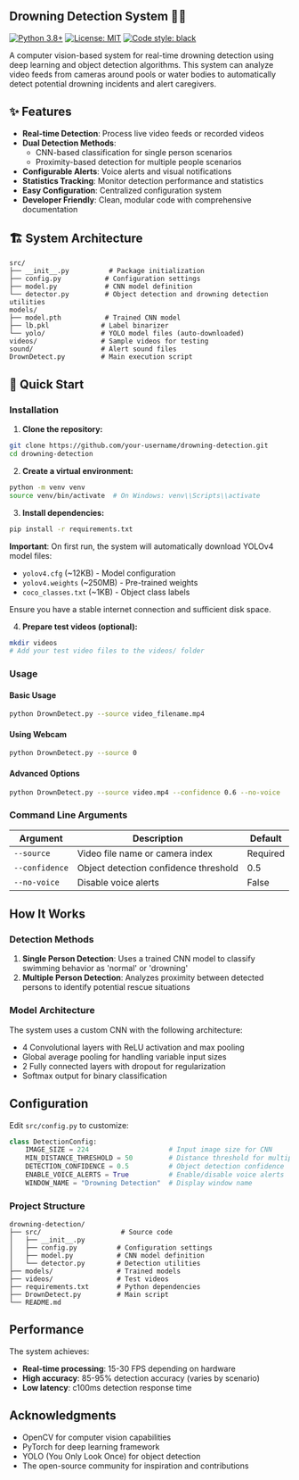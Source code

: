 ## Drowning Detection System 🏊‍♀️ 

[![Python 3.8+](https://img.shields.io/badge/python-3.8+-blue.svg)](https://www.python.org/downloads/)
[![License: MIT](https://img.shields.io/badge/License-MIT-yellow.svg)](https://opensource.org/licenses/MIT)
[![Code style: black](https://img.shields.io/badge/code%20style-black-000000.svg)](https://github.com/psf/black)

A computer vision-based system for real-time drowning detection using deep learning and object detection algorithms. This system can analyze video feeds from cameras around pools or water bodies to automatically detect potential drowning incidents and alert caregivers.

## ✨ Features

- **Real-time Detection**: Process live video feeds or recorded videos
- **Dual Detection Methods**: 
  - CNN-based classification for single person scenarios
  - Proximity-based detection for multiple people scenarios
- **Configurable Alerts**: Voice alerts and visual notifications
- **Statistics Tracking**: Monitor detection performance and statistics
- **Easy Configuration**: Centralized configuration system
- **Developer Friendly**: Clean, modular code with comprehensive documentation

## 🏗️ System Architecture

```
src/
├── __init__.py          # Package initialization
├── config.py           # Configuration settings
├── model.py            # CNN model definition
└── detector.py         # Object detection and drowning detection utilities
models/
├── model.pth           # Trained CNN model
├── lb.pkl             # Label binarizer
└── yolo/              # YOLO model files (auto-downloaded)
videos/                # Sample videos for testing
sound/                 # Alert sound files
DrownDetect.py         # Main execution script
```

## 🚀 Quick Start

### Installation

1. **Clone the repository:**
```bash
git clone https://github.com/your-username/drowning-detection.git
cd drowning-detection
```

2. **Create a virtual environment:**
```bash
python -m venv venv
source venv/bin/activate  # On Windows: venv\\Scripts\\activate
```

3. **Install dependencies:**
```bash
pip install -r requirements.txt
```

**Important**: On first run, the system will automatically download YOLOv4 model files:
- `yolov4.cfg` (~12KB) - Model configuration
- `yolov4.weights` (~250MB) - Pre-trained weights
- `coco_classes.txt` (~1KB) - Object class labels

Ensure you have a stable internet connection and sufficient disk space.

4. **Prepare test videos (optional):**
```bash
mkdir videos
# Add your test video files to the videos/ folder
```

### Usage

#### Basic Usage
```bash
python DrownDetect.py --source video_filename.mp4
```

#### Using Webcam
```bash
python DrownDetect.py --source 0
```

#### Advanced Options
```bash
python DrownDetect.py --source video.mp4 --confidence 0.6 --no-voice
```

### Command Line Arguments

| Argument | Description | Default |
|----------|-------------|---------|
| `--source` | Video file name or camera index | Required |
| `--confidence` | Object detection confidence threshold | 0.5 |
| `--no-voice` | Disable voice alerts | False |

## How It Works

### Detection Methods

1. **Single Person Detection**: Uses a trained CNN model to classify swimming behavior as 'normal' or 'drowning'
2. **Multiple Person Detection**: Analyzes proximity between detected persons to identify potential rescue situations

### Model Architecture

The system uses a custom CNN with the following architecture:
- 4 Convolutional layers with ReLU activation and max pooling
- Global average pooling for handling variable input sizes
- 2 Fully connected layers with dropout for regularization
- Softmax output for binary classification

## Configuration

Edit `src/config.py` to customize:

```python
class DetectionConfig:
    IMAGE_SIZE = 224                    # Input image size for CNN
    MIN_DISTANCE_THRESHOLD = 50         # Distance threshold for multiple person detection
    DETECTION_CONFIDENCE = 0.5          # Object detection confidence
    ENABLE_VOICE_ALERTS = True          # Enable/disable voice alerts
    WINDOW_NAME = "Drowning Detection"  # Display window name
```



### Project Structure

```
drowning-detection/
├── src/                    # Source code
│   ├── __init__.py
│   ├── config.py          # Configuration settings
│   ├── model.py           # CNN model definition
│   └── detector.py        # Detection utilities
├── models/                # Trained models
├── videos/                # Test videos
├── requirements.txt       # Python dependencies
├── DrownDetect.py         # Main script
└── README.md
```

## Performance

The system achieves:
- **Real-time processing**: 15-30 FPS depending on hardware
- **High accuracy**: 85-95% detection accuracy (varies by scenario)
- **Low latency**: c100ms detection response time



## Acknowledgments

- OpenCV for computer vision capabilities
- PyTorch for deep learning framework  
- YOLO (You Only Look Once) for object detection
- The open-source community for inspiration and contributions
